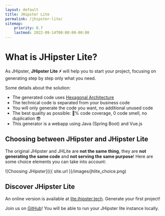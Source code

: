 ```yaml
---
layout: default
title: JHipster Lite
permalink: /jhipster-lite/
sitemap:
    priority: 0.7
    lastmod: 2022-09-14T00:00:00-00:00
---
```


# What is JHipster Lite?

As JHipster, **JHipster Lite ⚡** will help you to start your project, focusing on generating step by step only what you need.

Some details about the solution:
- The generated code uses [Hexagonal Architecture]
- The technical code is separated from your business code
- You will only generate the code you want, no additional unused code
- The best quality as possible: 💯% code coverage, 0 code smell, no duplication 😎
- This generator is a webapp using Java (Spring Boot) and Vue.js

## Choosing between JHipster and JHipster Lite

The original JHipster and JHLite are **not the same thing**, they are **not generating the same code** and **not serving the same purpose**! Here are some choice elements you can take into account:

![Choosing JHipster]({{ site.url }}/images/jhlite_choice.png)

## Discover JHipster Lite

An online version is available at [lite.jhipster.tech][Online version]. Generate your first project!

Join us on [GitHub][GitHub repository]! You will be able to run your JHipster lite instance locally.

[Hexagonal Architecture]: https://github.com/jhipster/jhipster-lite/blob/main/documentation/hexagonal-architecture.md
[Online version]: https://lite.jhipster.tech
[GitHub repository]: https://github.com/jhipster/jhipster-lite
